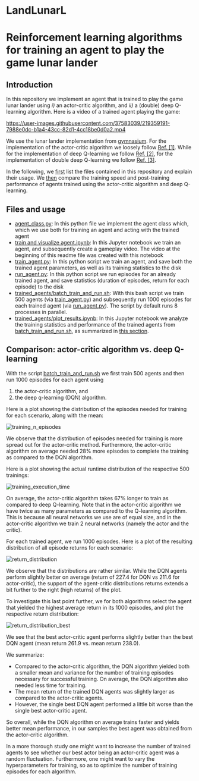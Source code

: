# LandLunarL
# Reinforcement learning algorithms for training an agent to play the game lunar lander

## Introduction

In this repository we implement an agent that is trained to play the game lunar lander using <i>i)</i> an actor-critic algorithm, and <i>ii)</i> a (double) deep Q-learning algorithm. Here is a video of a trained agent playing the game:

https://user-images.githubusercontent.com/37583039/219359191-7988e0dc-b1a4-43cc-82d1-4cc18be0d0a2.mp4

We use the lunar lander implementation from [gymnasium](https://gymnasium.farama.org). For the implementation of the actor-critic algorithm we loosely follow <a href="#ref_1">Ref. [1]</a>. While for the implementation of deep Q-learning we follow <a href="#ref_2">Ref. [2]</a>, for the implementation of double deep Q-learning we follow <a href="#ref_3">Ref. [3]</a>.

In the following, we [first](#files-and-usage) list the files contained in this repository and explain their usage. We [then](#comparison-actor-critic-algorithm-vs-deep-q-learning) compare the training speed and post-training performance of agents trained using the actor-critic algorithm and deep Q-learning.

## Files and usage

* [agent_class.py](agent_class.py): In this python file we implement the agent class which, which we use both for training an agent and acting with the trained agent
* [train and visualize agent.ipynb](train%20and%20visualize%20agent.ipynb): In this Jupyter notebook we train an agent, and subsequently create a gameplay video. The video at the beginning of this readme file was created with this notebook
* [train_agent.py](train_agent.py): In this python script we train an agent, and save both the trained agent parameters, as well as its training statistics to the disk
* [run_agent.py](train_agent.py): In this python script we run episodes for an already trained agent, and save statistics (duration of episodes, return for each episode) to the disk
* [trained_agents/batch_train_and_run.sh](trained_agents/batch_train_and_run.sh): With this bash script we train 500 agents (via [train_agent.py](train_agent.py)) and subsequently run 1000 episodes for each trained agent (via [run_agent.py](run_agent.py)). The script by default runs 8 processes in parallel.
* [trained_agents/plot_results.ipynb](trained_agents/plot_results.ipynb): In this Jupyter notebook we analyze the training statistics and performance of the trained agents from [batch_train_and_run.sh](trained_agents/batch_train_and_run.sh), as summarized in [this section](#comparison-actor-critic-algorithm-vs-deep-q-learning).

## Comparison: actor-critic algorithm vs. deep Q-learning

With the script [batch_train_and_run.sh](trained_agents/batch_train_and_run.sh) we first train 500 agents and then run 1000 episodes for each agent using
1. the actor-critic algorithm, and
2. the deep q-learning (DQN) algorithm.

Here is a plot showing the distribution of the episodes needed for training for each scenario, along with the mean:

![training_n_episodes](https://user-images.githubusercontent.com/37583039/227004864-4bc5a4f4-6df3-4edd-a389-af3dbdf8da92.png)

We observe that the distribution of episodes needed for training is more spread out for the actor-critic method. Furthermore, the actor-critic algorithm on average needed 28% more episodes to complete the training as compared to the DQN algorithm.

Here is a plot showing the actual runtime distribution of the respective 500 trainings:

![training_execution_time](https://user-images.githubusercontent.com/37583039/227005536-58dad8cc-1cd4-4c0f-a2c3-53b1f3d6a0fd.png)

On average, the actor-critic algorithm takes 67% longer to train as compared to deep Q-learning. Note that in the actor-critic algorithm we have twice as many parameters as compared to the Q-learning algorithm. This is because all neural networks we use are of equal size, and in the actor-critic algorithm we train 2 neural networks (namely the actor and the critic).

For each trained agent, we run 1000 episodes. Here is a plot of the resulting distribution of all episode returns for each scenario:

![return_distribution](https://user-images.githubusercontent.com/37583039/227030052-69404955-da7d-4a52-b778-7d3638166308.png)

We observe that the distributions are rather similar. While the DQN agents perform slightly better on average (return of 227.4 for DQN vs 211.6 for actor-critic), the support of the agent-critic distributions returns extends a bit further to the right (high returns) of the plot.

To investigate this last point further, we for both algorithms select the agent that yielded the highest average return in its 1000 episodes, and plot the respective return distribution:

![return_distribution_best](https://user-images.githubusercontent.com/37583039/227030006-bbb71677-1c2e-4369-8b53-1fc0a7b1f5ac.png)

We see that the best actor-critic agent performs slightly better than the best DQN agent (mean return 261.9 vs. mean return 238.0). 

We summarize:
- Compared to the actor-critic algorithm, the DQN algorithm yielded both a smaller mean and variance for the number of training episodes necessary for successful training. On average, the DQN algorithm also needed less time for training.
- The mean return of the trained DQN agents was slightly larger as compared to the actor-critic agents.
- However, the single best DQN agent performed a little bit worse than the single best actor-critic agent.

So overall, while the DQN algorithm on average trains faster and yields better mean performance, in our samples the best agent was obtained from the actor-critic algorithm.

In a more thorough study one might want to increase the number of trained agents to see whether our best actor being an actor-critic agent was a random fluctuation. Furthermore, one might want to vary the hyperparameters for training, so as to optimize the number of training episodes for each algorithm.

